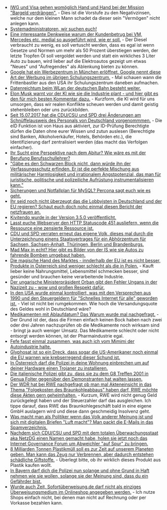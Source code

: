 * [IWG und Visa gehen womöglich Hand und Hand bei der Mission "Bargeld verdrängen".](https://www.heise.de/tp/features/Visa-bietet-Gaststaetten-Geld-wenn-sie-kein-Bargeld-mehr-nehmen-3772481.html) - Dies ist die Vorstufe zu den Negativzinsen, welche nur dem kleinen Mann schadet da dieser sein "Vermögen" nicht anlegen kann.
* [Systemadministratoren, wir suchen euch!](https://opensource.com/article/17/7/why-become-sysadmin)
* [Eine interessante Denkweise warum der Kundenbetrug bei VM, Mercedes etc. medial so ausgeführt wird, wie er soll.](https://www.heise.de/tp/features/Was-haben-Diesel-Skandal-autonomes-Fahren-und-das-Ende-des-billigen-Oels-miteinander-zu-tun-3772526.html) - Der Diesel verbraucht zu wenig, es soll vertuscht werden, dass es egal ist wenn Gesetze und Normen um mehr als 50 Prozent überstiegen werden, der letzte Tropfen Öl soll vergoldet werden und statt ein wirkliches 3 Liter Auto zu bauen, wird lieber auf die Elektroautos gezeigt um etwas "Neues" und "Aufregendes" als Ablenkung bieten zu können.
* [Google hat ein Werbezentrum in München erlöffnet. Google nennt diese Art der Werbung im übrigen Schulungszentrum.](https://www.heise.de/newsticker/meldung/Google-eroeffnet-erstes-dauerhaftes-Schulungszentrum-in-Muenchen-3772953.html) - Mal schauen wann die Frittenbastler aus den USA ihr Schulungszentrum daneben aufmachen.
* [Datenreichtum beim WLan der deutschen Bahn besteht weiter.](http://www.ccc.de/de/updates/2017/bahn-wlan)
* [Elon Musk warnt vor der KI wie sie die Industrie plant - und hier gibt es den für mich besten Kommentar dazu.](https://www.heise.de/forum/heise-online/News-Kommentare/Das-groesste-Risiko-fuer-unsere-Zivilisation-Elon-Musk-warnt-erneut-vor-KI/Was-meint-er-genau/posting-30719833/show/) - Kurzform, die KI wird für uns umsorgen, dass wir realen Konflikte scheuen werden und damit geistig stehenbleiben oder uns zurückbilden.
* [Seit 15.07.2017 hat die CDU/CSU und SPD drei Änderungen am Schnüffelausweis des Personals von Deutschland vorgenommmen.](https://www.heise.de/newsticker/meldung/eID-Gesetz-zur-Foerderung-des-elektronischen-Identitaetsnachweises-in-Kraft-3773327.html) - Die eID Funktion ist von Haus aus aktiviert, zur ID-Prüfung Berechtigte dürfen die Daten ohne eurer Wissen und zutun auslesen (Berechtigte sind Banken, Alkoholverkäufer, Hotels, Behörden etc.), die Identifizierung darf zentralisiert werden (das macht das Verfolgen einfacher).
* [Ihr Sucht eine Perspektive nach dem Abitur? Wie wäre es mit der Berufung Berufsschullehrer?](https://www.freiepresse.de/NACHRICHTEN/SACHSEN/Zu-wenig-Berufsschullehrer-Ganze-Generation-fehlt-artikel9954539.php)
* ["Gäbe es den Schwarzen Block nicht, dann würde ihn der Verfassungsschutz erfinden. Er ist die perfekte Mischung aus militärischer Harmlosigkeit und irrationalem Angstpotenzial, das man für juristische, politische und polizeiliche Aufrüstung instrumentalisieren kann."](https://blog.fefe.de/?ts=a793ee24)
* [Sicherungen und Notfallplan für MySQL? Percona sagt euch wie es geht.](https://www.percona.com/blog/2017/07/18/backups-and-disaster-recovery/)
* [Ihr seid noch nicht überzeugt das die Lobbyisten in Deutschland und der EU regieren? Schaut euch doch nohc einmal diesen Bericht der netzfrauen an.](https://netzfrauen.org/2017/07/18/lobbyismus/)
* [Kivitendo wurde in der Version 3.5.0 veröffentlicht.](https://www.pro-linux.de/news/1/24951/kivitendo-350-freigegeben.html)
* [Lasst euche Webserver den HTTP Statuscode 451 ausliefern, wenn die Ressource eine zensierte Ressource ist.](https://www.heise.de/newsticker/meldung/HTTP-Fehlercode-451-Tools-sollen-gegen-Zensur-helfen-und-sie-transparent-machen-3774312.html)
* [CDU und SPD verraten erneut das eigene Volk, dieses mal durch die Unterzeichnung einens Staatsvertrages für ein Abhörzentrum für Sachsen, Sachsen-Anhalt, Thüringen, Berlin und Brandenburgs.](https://www.freiepresse.de/NACHRICHTEN/SACHSEN/Innenminister-unterzeichnen-Staatsvertrag-zum-Abhoerzentrum-artikel9954898.php)
* [Mad Max in echt? Hier gibt es Bilder von der IS wie sie Autos zu fahrende Bomben umgebaut haben.](https://www.theguardian.com/world/gallery/2017/jul/19/islamic-state-customised-car-bombs-iraq-pictures)
* [Die magische Hand des Marktes - innderhalb der EU ist es nicht besser, Produkte in Österreich sind weniger schlecht als die in Polen.](http://www.tagesschau.de/ausland/nutella-konflikt-slowakei-101.html) - Kauft lieber keine Nahrungsmittel, Lebensmittel schmecken besser, sind gesünder und brauchen keine verarbeitende Industrie.
* [Der ungarische Ministerpräsident Orban gibt den Fehler Ungans in der Nazizeit zu - wow und großen Respekt dafür.](https://blog.fefe.de/?ts=a791da66)
* [In den USA wurde einmal kontrolliert, was mit den Versprechen aus 1990 und den Steuergeldern für "Schnelles Internet für alle" geworden ist.](http://newnetworks.com/ShortSCANDALSummary.htm) - Viel ist nicht bei rumgekommen. Wie hoch die Versandungsquote des Geldes wohl in Deutschland wäre?
* [Medikamenten mit Ablaufdatum? Das Warum wurde mal nachgefragt.](https://blog.fefe.de/?ts=a7904eed) - Der Grund ist der, dass die Firmen einfach keinen Bock haben nach zwei oder drei Jahren nachzuprüfen ob die Medikamente noch wirksam sind - bringt ja auch weniger Umsatz. Das Medikamente schlecht oder nicht entsorgt werden können, ist der Pharmaindustrie egal.
* [Fefe fasst einmal zusammen, was auch ich vom Mimimi der Autoindustrie halte.](https://blog.fefe.de/?ts=a790aa84)
* [Glyphosat ist so ein Dreck, dass sogar die US-Amerikaner noch einmal die EU warnen wie krebserregend dieser Schund ist.](http://npr.news.eulu.info/2017/07/19/glyphosat-auf-kosten-der-menschen/?pk_campaign=feed&pk_kwd=glyphosat-auf-kosten-der-menschen)
* [In Österreich darf die Polizei in deine Wohnung einbrechen um auf deiner Hardware einen Trojaner zu installieren.](https://www.golem.de/news/bundestrojaner-oesterreich-will-staatshackern-wohnungseinbrueche-erlauben-1707-129021.html)
* [Die italienische Polizei gibt zu, dass sie zu dem G8 Treffen 2001 in Genua Folter gegenüber den Demonstranten hat walten lassen.](https://blog.fefe.de/?ts=a791ab74)
* [Der WDR hat bei RWE nachgefragt ob man mal Akteneinsicht in das Thema "Folgekosten des Braunkohleabbaus" haben darf, RWE möchte diese Akten gern geheimhalten.](http://www.sonnenseite.com/de/wirtschaft/kohle-folgekosten-sollen-geheim-bleiben.html) - Kurzum, RWE wird nicht genug Geld zurückgelegt haben und der Steuerzahler darf das ausgleichen. Ich tippe darauf, dass RWE das Braunkohlegeschäft bald in eine eigene GmbH auslagern wird und diese dann geschmeidig Insolvenz geht.
* [Was macht man als Politiker wenn das Volk anderer Meinung ist und sich mit digitalen Briefen "Luft macht"? Man packt die E-Mails in das Spamverzeichnis.](https://www.heise.de/newsticker/meldung/Oesterreich-Justizministerium-blockiert-Online-Kampagne-gegen-Ueberwachungsgesetz-3777877.html)
* [Nachdem sich CDU/CSU und SPD mit dem totalen Überwachungsstaat aka NetzDG einen Namen gemacht habe, holen sie jetzt noch das Internet Governance Forum um Abweichler "auf Spur" zu bringen.](https://www.heise.de/newsticker/meldung/Internet-Governance-Forum-soll-nach-Berlin-kommen-3778155.html)
* [8 Milliarden Tonnen Plastikmüll soll es zur Zeit auf unserem Planeten geben. Man kann das Zeug nur Verbrennen, aber dadurch entstehen schädliche Giftstoffe.](https://www.heise.de/tp/features/Milliarden-Tonnen-an-biologisch-nicht-abbaubaren-Plastikmuell-haben-sich-in-der-Umwelt-angesammelt-3777674.html) - Überlegt bitte, ob ihr wirklich dieses Produkt aus Plastik kaufen wollt.
* [In Bayern darf dich die Polizei nun solange und ohne Grund in Haft nehmen wie sie wollen, solange sie der Meinung sind, dass du ein Gefährder bist.](https://blog.fefe.de/?ts=a78e46ba)
* [Wurde auch Zeit, Sofortüberweisung.de darf nicht als einziges Überweisungsmedium im Onlineshop angegeben werden.](https://www.golem.de/news/bgh-urteil-sofortueberweisung-doch-kein-zumutbares-zahlungsmittel-1707-129037.html) - Ich nutze Shops einfach nicht, bei denen man nicht auf Rechnung oder per Vorkasse bezahlen kann.
